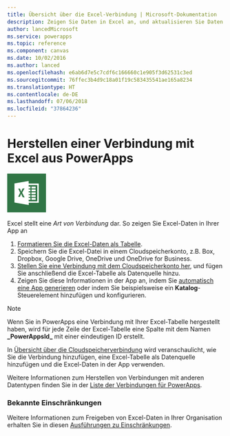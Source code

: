 ```yaml
---
title: Übersicht über die Excel-Verbindung | Microsoft-Dokumentation
description: Zeigen Sie Daten in Excel an, und aktualisieren Sie Daten in Excel, indem Sie die Arbeitsmappe in einem Cloudspeicherkonto speichern und anschließend aus Ihrer App eine Verbindung mit den Daten herstellen.
author: lancedMicrosoft
ms.service: powerapps
ms.topic: reference
ms.component: canvas
ms.date: 10/02/2016
ms.author: lanced
ms.openlocfilehash: e6ab6d7e5c7cdf6c166660c1e905f3d62531c3ed
ms.sourcegitcommit: 76ffec3b4d9c18a01f19c583435541ae165a8234
ms.translationtype: HT
ms.contentlocale: de-DE
ms.lasthandoff: 07/06/2018
ms.locfileid: "37864236"
---
```

# <a name="connect-to-excel-from-powerapps"></a>Herstellen einer Verbindung mit Excel aus PowerApps
![Excel](./media/connection-excel/excelicon.png)

Excel stellt eine *Art von Verbindung* dar. So zeigen Sie Excel-Daten in Ihrer App an

1. [Formatieren Sie die Excel-Daten als Tabelle](https://support.office.com/article/Create-an-Excel-table-in-a-worksheet-E81AA349-B006-4F8A-9806-5AF9DF0AC664).
2. Speichern Sie die Excel-Datei in einem Cloudspeicherkonto, z.B. Box, Dropbox, Google Drive, OneDrive und OneDrive for Business.
3. [Stellen Sie eine Verbindung mit dem Cloudspeicherkonto her](../add-manage-connections.md), und fügen Sie anschließend die Excel-Tabelle als Datenquelle hinzu.
4. Zeigen Sie diese Informationen in der App an, indem Sie [automatisch eine App generieren](../get-started-create-from-data.md) oder indem Sie beispielsweise ein **Katalog**-Steuerelement hinzufügen und konfigurieren.

> [!NOTE]
> Wenn Sie in PowerApps eine Verbindung mit Ihrer Excel-Tabelle hergestellt haben, wird für jede Zeile der Excel-Tabelle eine Spalte mit dem Namen **\_PowerAppsId_** mit einer eindeutigen ID erstellt.

In [Übersicht über die Cloudspeicherverbindung](cloud-storage-blob-connections.md) wird veranschaulicht, wie Sie die Verbindung hinzufügen, eine Excel-Tabelle als Datenquelle hinzufügen und die Excel-Daten in der App verwenden.

Weitere Informationen zum Herstellen von Verbindungen mit anderen Datentypen finden Sie in der [Liste der Verbindungen für PowerApps](../connections-list.md).

### <a name="known-limitations"></a>Bekannte Einschränkungen
Weitere Informationen zum Freigeben von Excel-Daten in Ihrer Organisation erhalten Sie in diesen [Ausführungen zu Einschränkungen](cloud-storage-blob-connections.md#sharing-excel-tables).

